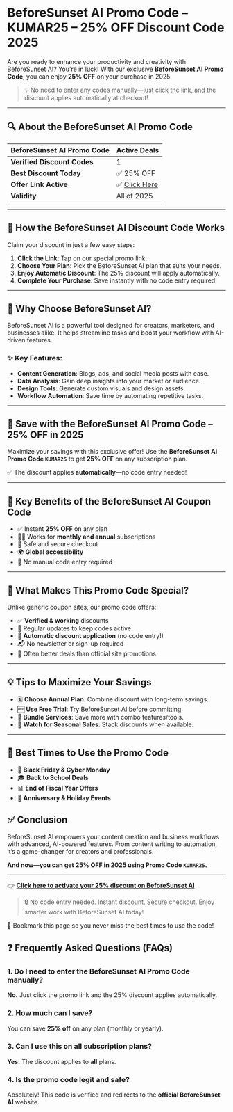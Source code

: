  # BeforeSunset AI Promo Code – KUMAR25 – 25% OFF Discount Code 2025
 <meta name="google-site-verification" content="iJ2pxLdAbGuYtJYF_ORRStrhAaRQh5A0O2-W3yGIki4" />
 <meta name="description" content="Get 25% OFF BeforeSunset AI in 2025 using promo code KUMAR25. Instant discount, verified deal." />
<meta name="keywords" content="BeforeSunset AI, BeforeSunset AI Promo Code, AI Coupon 2025, KUMAR25 Discount" />
<meta property="og:title" content="BeforeSunset AI Promo Code – 25% OFF in 2025" />
<meta property="og:description" content="Use code KUMAR25 for 25% OFF BeforeSunset AI in 2025. Verified and instant savings!" />
 


Are you ready to enhance your productivity and creativity with BeforeSunset AI? You're in luck! With our exclusive **BeforeSunset AI Promo Code**, you can enjoy **25% OFF** on your purchase in 2025.

> 💡 No need to enter any codes manually—just click the link, and the discount applies automatically at checkout!

---

## 🔍 About the BeforeSunset AI Promo Code

| **BeforeSunset AI Promo Code** | **Active Deals**         |
|-------------------------------|---------------------------|
| **Verified Discount Codes**   | 1                         |
| **Best Discount Today**       | ✅ 25% OFF                |
| **Offer Link Active**         | ✅ [Click Here](https://www.beforesunset.ai/?via=offeractive)             |
| **Validity**                  | All of 2025               |

---

## 🛒 How the BeforeSunset AI Discount Code Works

Claim your discount in just a few easy steps:

1. **Click the Link**: Tap on our special promo link.
2. **Choose Your Plan**: Pick the BeforeSunset AI plan that suits your needs.
3. **Enjoy Automatic Discount**: The 25% discount will apply automatically.
4. **Complete Your Purchase**: Save instantly with no code entry required!

---

## 🚀 Why Choose BeforeSunset AI?

BeforeSunset AI is a powerful tool designed for creators, marketers, and businesses alike. It helps streamline tasks and boost your workflow with AI-driven features.

### ✨ Key Features:

- **Content Generation**: Blogs, ads, and social media posts with ease.
- **Data Analysis**: Gain deep insights into your market or audience.
- **Design Tools**: Generate custom visuals and design assets.
- **Workflow Automation**: Save time by automating repetitive tasks.

---

## 💸 Save with the BeforeSunset AI Promo Code – 25% OFF in 2025

Maximize your savings with this exclusive offer! Use the **BeforeSunset AI Promo Code `KUMAR25`** to get **25% OFF** on any subscription plan.

✅ The discount applies **automatically**—no code entry needed!

---

## 🔑 Key Benefits of the BeforeSunset AI Coupon Code

- ✅ Instant **25% OFF** on any plan
- 🧑‍💻 Works for **monthly and annual** subscriptions
- 🔐 Safe and secure checkout
- 🌍 **Global accessibility**
- 🧾 No manual code entry required

---

## 💎 What Makes This Promo Code Special?

Unlike generic coupon sites, our promo code offers:

- ✅ **Verified & working** discounts
- 🔁 Regular updates to keep codes active
- 🔗 **Automatic discount application** (no code entry!)
- 📬 No newsletter or sign-up required
- 🎁 Often better deals than official site promotions

---

## 💡 Tips to Maximize Your Savings

- 🗓 **Choose Annual Plan**: Combine discount with long-term savings.
- 🆓 **Use Free Trial**: Try BeforeSunset AI before committing.
- 🎁 **Bundle Services**: Save more with combo features/tools.
- 📢 **Watch for Seasonal Sales**: Stack discounts when available.

---

## 📅 Best Times to Use the Promo Code

- 🖤 **Black Friday & Cyber Monday**
- 🎓 **Back to School Deals**
- 📊 **End of Fiscal Year Offers**
- 🥳 **Anniversary & Holiday Events**

## ✅ Conclusion

BeforeSunset AI empowers your content creation and business workflows with advanced, AI-powered features. From content writing to automation, it’s a game-changer for creators and professionals.

**And now—you can get 25% OFF in 2025 using Promo Code `KUMAR25`.**

---

👉 [**Click here to activate your 25% discount on BeforeSunset AI**](https://www.beforesunset.ai/?via=offeractive)

> 🔒 No code entry needed. Instant discount. Secure checkout. Enjoy smarter work with BeforeSunset AI today!

📌 Bookmark this page so you never miss the best times to use the code!



## ❓ Frequently Asked Questions (FAQs)

### 1. Do I need to enter the BeforeSunset AI Promo Code manually?
**No.** Just click the promo link and the 25% discount applies automatically.

### 2. How much can I save?
You can save **25% off** on any plan (monthly or yearly).

### 3. Can I use this on all subscription plans?
**Yes.** The discount applies to **all** plans.

### 4. Is the promo code legit and safe?
Absolutely! This code is verified and redirects to the **official BeforeSunset AI** website.



